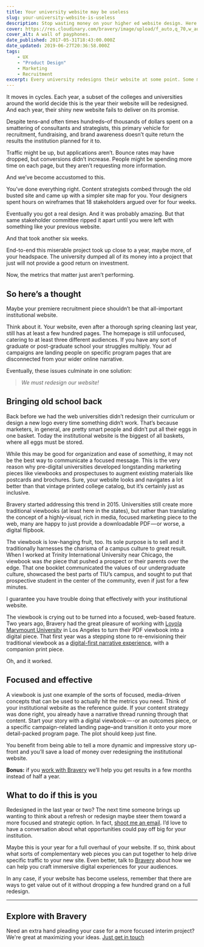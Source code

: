 ```yaml
---
title: Your university website may be useless
slug: your-university-website-is-useless
description: Stop wasting money on your higher ed website design. Here's how to do it.
cover: https://res.cloudinary.com/bravery/image/upload/f_auto,q_70,w_auto,dpr_auto/maarten-van-den-heuvel-risZYPun2ao-unsplash_b6q4sh.jpg
cover_alt: A wall of payphones.
date_published: 2017-05-31T18:43:00.000Z
date_updated: 2019-06-27T20:36:58.000Z
tags:
    - UX
    - "Product Design"
    - Marketing
    - Recruitment
excerpt: Every university redesigns their website at some point. Some more than others. But I kind of think it's a waste of money.
---
```


It moves in cycles. Each year, a subset of the colleges and universities around the world decide this is the year their website will be redesigned. And each year, their shiny new website fails to deliver on its promise.

Despite tens–and often times hundreds–of thousands of dollars spent on a smattering of consultants and strategists, this primary vehicle for recruitment, fundraising, and brand awareness doesn’t quite return the results the institution planned for it to.

Traffic might be up, but applications aren’t. Bounce rates may have dropped, but conversions didn’t increase. People might be spending more time on each page, but they aren’t requesting more information.

And we’ve become accustomed to this.

You’ve done everything right. Content strategists combed through the old busted site and came up with a simpler site map for you. Your designers spent hours on wireframes that 18 stakeholders argued over for four weeks.

Eventually you got a real design. And it was probably amazing. But that same stakeholder committee ripped it apart until you were left with something like your previous website.

And that took another six weeks.

End-to-end this miserable project took up close to a year, maybe more, of your headspace. The university dumped all of its money into a project that just will not provide a good return on investment.

Now, the metrics that matter just aren’t performing.

## So here’s a thought

Maybe your premiere recruitment piece shouldn’t be that all-important institutional website.

Think about it. Your website, even after a thorough spring cleaning last year, still has at least a few hundred pages. The homepage is still unfocused, catering to at least three different audiences. If you have any sort of graduate or post-graduate school your struggles multiply. Your ad campaigns are landing people on specific program pages that are disconnected from your wider online narrative.

Eventually, these issues culminate in one solution:

> *We must redesign our website!*

## Bringing old school back

Back before we had the web universities didn’t redesign their curriculum or design a new logo every time something didn’t work. That’s because marketers, in general, are pretty smart people and didn’t put all their eggs in one basket. Today the institutional website is the biggest of all baskets, where all eggs must be stored.

While this may be good for organization and ease of *something*, it may not be the best way to communicate a focused message. This is the very reason why pre-digital universities developed longstanding marketing pieces like viewbooks and prospectuses to augment existing materials like postcards and brochures. Sure, your website looks and navigates a lot better than that vintage printed college catalog, but it’s certainly just as inclusive.

Bravery started addressing this trend in 2015. Universities still create more traditional viewbooks (at least here in the states), but rather than translating the concept of a highly-visual, rich in media, focused marketing piece to the web, many are happy to just provide a downloadable PDF — or worse, a digital flipbook.

The viewbook is low-hanging fruit, too. Its sole purpose is to sell and it traditionally harnesses the charisma of a campus culture to great result. When I worked at Trinity International University near Chicago, the viewbook was *the* piece that pushed a prospect or their parents over the edge. That one booklet communicated the values of our undergraduate culture, showcased the best parts of TIU’s campus, and sought to put that prospective student in the center of the community, even if just for a few minutes.

I guarantee you have trouble doing that effectively with your institutional website.

The viewbook is crying out to be turned into a focused, web-based feature. Two years ago, Bravery had the great pleasure of working with [Loyola Marymount University](http://lmu.edu/) in Los Angeles to turn their PDF viewbook into a digital piece. That first year was a stepping stone to re-envisioning their traditional viewbook as a [digital-first narrative experience](http://viewbook.lmu.edu/), with a companion print piece.

Oh, and it worked.

## Focused and effective

A viewbook is just one example of the sorts of focused, media-driven concepts that can be used to actually hit the metrics you need. Think of your institutional website as the reference guide. If your content strategy was done right, you already have a narrative thread running through that content. Start your story with a digital viewbook — -or an outcomes piece, or a specific campaign-related landing page–and transition it onto your more detail-packed program page. The plot should keep just fine.

You benefit from being able to tell a more dynamic and impressive story up-front and you’ll save a load of money over redesigning the institutional website.

****Bonus:**** if you [work with Bravery](https://braverymedia.co/contact) we’ll help you get results in a few months instead of half a year.

## What to do if this is you

Redesigned in the last year or two? The next time someone brings up wanting to think about a refresh or redesign maybe steer them toward a more focused and strategic option. In fact, [shoot me an email](mailto:joel@braverymedia.co). I’d love to have a conversation about what opportunities could pay off big for your institution.

Maybe this is your year for a full overhaul of your website. If so, think about what sorts of complementary web pieces you can put together to help drive specific traffic to your new site. Even better, talk to [Bravery](https://bravery.co) about how we can help you craft immersive digital experiences for your audiences.

In any case, if your website has become useless, remember that there are ways to get value out of it without dropping a few hundred grand on a full redesign.

---

## Explore with Bravery

Need an extra hand pleading your case for a more focused interim project? We're great at maximizing your ideas. [Just get in touch](/contact/?utm_source=insight)
